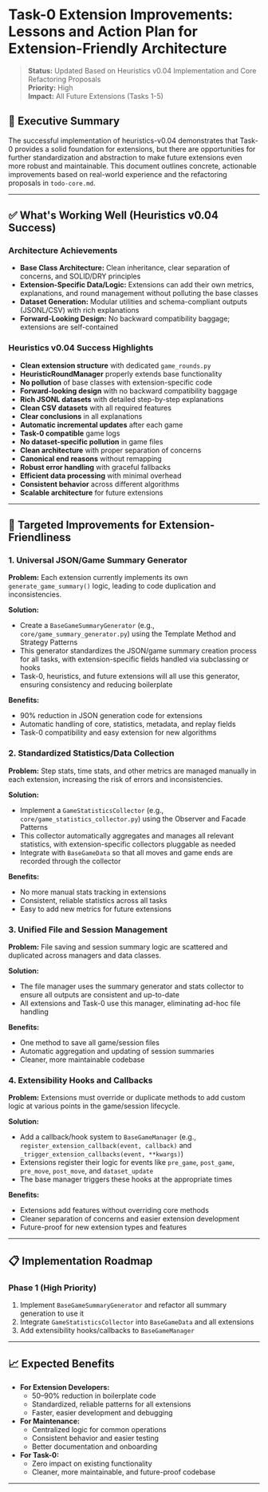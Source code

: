 # Task-0 Extension Improvements: Lessons and Action Plan for Extension-Friendly Architecture

> **Status:** Updated Based on Heuristics v0.04 Implementation and Core Refactoring Proposals  
> **Priority:** High  
> **Impact:** All Future Extensions (Tasks 1-5)

## 🎯 **Executive Summary**

The successful implementation of heuristics-v0.04 demonstrates that Task-0 provides a solid foundation for extensions, but there are opportunities for further standardization and abstraction to make future extensions even more robust and maintainable. This document outlines concrete, actionable improvements based on real-world experience and the refactoring proposals in `todo-core.md`.

---

## ✅ **What's Working Well (Heuristics v0.04 Success)**

### **Architecture Achievements**
- **Base Class Architecture:** Clean inheritance, clear separation of concerns, and SOLID/DRY principles
- **Extension-Specific Data/Logic:** Extensions can add their own metrics, explanations, and round management without polluting the base classes
- **Dataset Generation:** Modular utilities and schema-compliant outputs (JSONL/CSV) with rich explanations
- **Forward-Looking Design:** No backward compatibility baggage; extensions are self-contained

### **Heuristics v0.04 Success Highlights**
- **Clean extension structure** with dedicated `game_rounds.py`
- **HeuristicRoundManager** properly extends base functionality
- **No pollution** of base classes with extension-specific code
- **Forward-looking design** with no backward compatibility baggage
- **Rich JSONL datasets** with detailed step-by-step explanations
- **Clean CSV datasets** with all required features
- **Clear conclusions** in all explanations
- **Automatic incremental updates** after each game
- **Task-0 compatible** game logs
- **No dataset-specific pollution** in game files
- **Clean architecture** with proper separation of concerns
- **Canonical end reasons** without remapping
- **Robust error handling** with graceful fallbacks
- **Efficient data processing** with minimal overhead
- **Consistent behavior** across different algorithms
- **Scalable architecture** for future extensions

---

## 🚀 **Targeted Improvements for Extension-Friendliness**

### 1. **Universal JSON/Game Summary Generator**

**Problem:** Each extension currently implements its own `generate_game_summary()` logic, leading to code duplication and inconsistencies.

**Solution:**
- Create a `BaseGameSummaryGenerator` (e.g., `core/game_summary_generator.py`) using the Template Method and Strategy Patterns
- This generator standardizes the JSON/game summary creation process for all tasks, with extension-specific fields handled via subclassing or hooks
- Task-0, heuristics, and future extensions will all use this generator, ensuring consistency and reducing boilerplate

**Benefits:**
- 90% reduction in JSON generation code for extensions
- Automatic handling of core, statistics, metadata, and replay fields
- Task-0 compatibility and easy extension for new algorithms

### 2. **Standardized Statistics/Data Collection**

**Problem:** Step stats, time stats, and other metrics are managed manually in each extension, increasing the risk of errors and inconsistencies.

**Solution:**
- Implement a `GameStatisticsCollector` (e.g., `core/game_statistics_collector.py`) using the Observer and Facade Patterns
- This collector automatically aggregates and manages all relevant statistics, with extension-specific collectors pluggable as needed
- Integrate with `BaseGameData` so that all moves and game ends are recorded through the collector

**Benefits:**
- No more manual stats tracking in extensions
- Consistent, reliable statistics across all tasks
- Easy to add new metrics for future extensions

### 3. **Unified File and Session Management**

**Problem:** File saving and session summary logic are scattered and duplicated across managers and data classes.

**Solution:**
- The file manager uses the summary generator and stats collector to ensure all outputs are consistent and up-to-date
- All extensions and Task-0 use this manager, eliminating ad-hoc file handling

**Benefits:**
- One method to save all game/session files
- Automatic aggregation and updating of session summaries
- Cleaner, more maintainable codebase

### 4. **Extensibility Hooks and Callbacks**

**Problem:** Extensions must override or duplicate methods to add custom logic at various points in the game/session lifecycle.

**Solution:**
- Add a callback/hook system to `BaseGameManager` (e.g., `register_extension_callback(event, callback)` and `_trigger_extension_callbacks(event, **kwargs)`)
- Extensions register their logic for events like `pre_game`, `post_game`, `pre_move`, `post_move`, and `dataset_update`
- The base manager triggers these hooks at the appropriate times

**Benefits:**
- Extensions add features without overriding core methods
- Cleaner separation of concerns and easier extension development
- Future-proof for new extension types and features


---

## 📋 **Implementation Roadmap**

### **Phase 1 (High Priority)**
1. Implement `BaseGameSummaryGenerator` and refactor all summary generation to use it
2. Integrate `GameStatisticsCollector` into `BaseGameData` and all extensions
4. Add extensibility hooks/callbacks to `BaseGameManager`

---

## 📈 **Expected Benefits**

- **For Extension Developers:**
  - 50–90% reduction in boilerplate code
  - Standardized, reliable patterns for all extensions
  - Faster, easier development and debugging
- **For Maintenance:**
  - Centralized logic for common operations
  - Consistent behavior and easier testing
  - Better documentation and onboarding
- **For Task-0:**
  - Zero impact on existing functionality
  - Cleaner, more maintainable, and future-proof codebase

---
